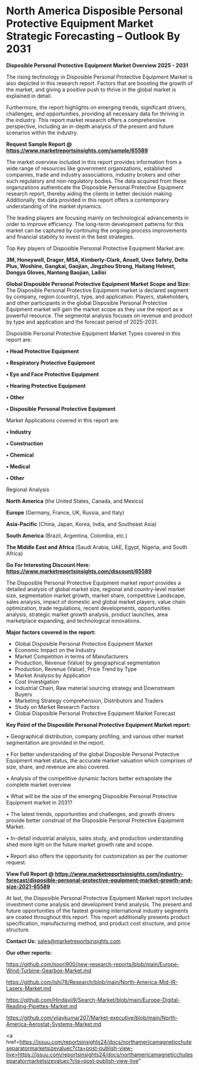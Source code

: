 # North America Disposible Personal Protective Equipment Market Strategic Forecasting – Outlook By 2031

<Strong> Disposible Personal Protective Equipment Market Overview 2025 - 2031</strong>

The rising technology in Disposible Personal Protective Equipment Market is also depicted in this research report. Factors that are boosting the growth of the market, and giving a positive push to thrive in the global market is explained in detail.

Furthermore, the report highlights on emerging trends, significant drivers, challenges, and opportunities, providing all necessary data for thriving in the industry. This report market research offers a comprehensive perspective, including an in-depth analysis of the present and future scenarios within the industry.

<strong>Request Sample Report @ <a href=https://www.marketreportsinsights.com/sample/65589>https://www.marketreportsinsights.com/sample/65589</a></strong>

The market overview included in this report provides information from a wide range of resources like government organizations, established companies, trade and industry associations, industry brokers and other such regulatory and non-regulatory bodies. The data acquired from these organizations authenticate the Disposible Personal Protective Equipment research report, thereby aiding the clients in better decision making. Additionally, the data provided in this report offers a contemporary understanding of the market dynamics.

The leading players are focusing mainly on technological advancements in order to improve efficiency. The long-term development patterns for this market can be captured by continuing the ongoing process improvements and financial stability to invest in the best strategies.

Top Key players of Disposible Personal Protective Equipment Market are:

<strong>3M, Honeywell, Drager, MSA, Kimberly-Clark, Ansell, Uvex Safety, Delta Plus, Woshine, Gangkai, Gaojian, Jingzhou Strong, Haitang Helmet, Dongya Gloves, Nantong Baojian, Lailisi</strong>

<strong><b>Global Disposible Personal Protective Equipment Market Scope and Size:</b></strong>
The Disposible Personal Protective Equipment market is declared segment by company, region (country), type, and application. Players, stakeholders, and other participants in the global Disposible Personal Protective Equipment market will gain the market scope as they use the report as a powerful resource. The segmental analysis focuses on revenue and product by type and application and the forecast period of 2025-2031.

Disposible Personal Protective Equipment Market Types covered in this report are:

<strong>• Head Protective Equipment

• Respiratory Protective Equipment

• Eye and Face Protective Equipment

• Hearing Protective Equipment

• Other

• Disposible Personal Protective Equipment</strong>

Market Applications covered in this report are:

<strong>• Industry

• Construction

• Chemical

• Medical

• Other</strong> 

Regional Analysis

<strong>North America</strong> (the United States, Canada, and Mexico)

<strong>Europe</strong> (Germany, France, UK, Russia, and Italy)

<strong>Asia-Pacific</strong> (China, Japan, Korea, India, and Southeast Asia)

<strong>South America</strong> (Brazil, Argentina, Colombia, etc.)

<strong>The Middle East and Africa</strong> (Saudi Arabia, UAE, Egypt, Nigeria, and South Africa)

<strong>Go For Interesting Discount Here: <a href=https://www.marketreportsinsights.com/discount/65589>https://www.marketreportsinsights.com/discount/65589</a></strong>

The Disposible Personal Protective Equipment market report provides a detailed analysis of global market size, regional and country-level market size, segmentation market growth, market share, competitive Landscape, sales analysis, impact of domestic and global market players, value chain optimization, trade regulations, recent developments, opportunities analysis, strategic market growth analysis, product launches, area marketplace expanding, and technological innovations.

<strong><b>Major factors covered in the report:</b></strong>
<ul>
  <li>Global Disposible Personal Protective Equipment Market </li>
  <li>Economic Impact on the Industry</li>
  <li>Market Competition in terms of Manufacturers</li>
  <li>Production, Revenue (Value) by geographical segmentation</li>
  <li>Production, Revenue (Value), Price Trend by Type</li>
  <li>Market Analysis by Application</li>
  <li>Cost Investigation</li>
  <li>Industrial Chain, Raw material sourcing strategy and Downstream Buyers</li>
  <li>Marketing Strategy comprehension, Distributors and Traders</li>
  <li>Study on Market Research Factors</li>
  <li>Global Disposible Personal Protective Equipment Market Forecast</li>
</ul>

<strong><b>Key Point of the Disposible Personal Protective Equipment Market report:</b></strong>

• Geographical distribution, company profiling, and various other market segmentation are provided in the report.

• For better understanding of the global Disposible Personal Protective Equipment market status, the accurate market valuation which comprises of size, share, and revenue are also covered.

• Analysis of the competitive dynamic factors better extrapolate the complete market overview

• What will be the size of the emerging Disposible Personal Protective Equipment market in 2031?

• The latest trends, opportunities and challenges, and growth drivers provide better construal of the Disposible Personal Protective Equipment Market.

• In-detail industrial analysis, sales study, and production understanding shed more light on the future market growth rate and scope.

• Report also offers the opportunity for customization as per the customer request.

<strong><b>View Full Report @ <a href=https://www.marketreportsinsights.com/industry-forecast/disposible-personal-protective-equipment-market-growth-and-size-2021-65589>https://www.marketreportsinsights.com/industry-forecast/disposible-personal-protective-equipment-market-growth-and-size-2021-65589</a></b></strong>


At last, the Disposible Personal Protective Equipment Market report includes investment come analysis and development trend analysis. The present and future opportunities of the fastest growing international industry segments are coated throughout this report. This report additionally presents product specification, manufacturing method, and product cost structure, and price structure.

<strong>Contact Us:</strong>
sales@marketreportsinsights.com

<strong>Our other reports:</strong>

<a href=https://github.com/noori900/new-research-reports/blob/main/Europe-Wind-Turbine-Gearbox-Market.md>https://github.com/noori900/new-research-reports/blob/main/Europe-Wind-Turbine-Gearbox-Market.md</a>

<a href=https://github.com/Ishi78/Research/blob/main/North-America-Mid-IR-Lasers-Market.md>https://github.com/Ishi78/Research/blob/main/North-America-Mid-IR-Lasers-Market.md</a>

<a href=https://github.com/Hindavii9/Search-Market/blob/main/Europe-Digital-Reading-Pipettes-Market.md>https://github.com/Hindavii9/Search-Market/blob/main/Europe-Digital-Reading-Pipettes-Market.md</a>

<a href=https://github.com/vijaykumar207/Market-executive/blob/main/North-America-Aerostat-Systems-Market.md>https://github.com/vijaykumar207/Market-executive/blob/main/North-America-Aerostat-Systems-Market.md</a>

<a href=https://issuu.com/reportsinsights24/docs/northamericamagneticchuteseparatormarketsizevaluec?cta=post-publish-view-live>https://issuu.com/reportsinsights24/docs/northamericamagneticchuteseparatormarketsizevaluec?cta=post-publish-view-live</a>"
